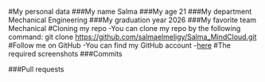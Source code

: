 #My personal data
###My name
Salma
###My age
21
###My department
Mechanical Engineering
###My graduation year
2026
###My favorite team
Mechanical
#Cloning my repo
-You can clone my repo by the following command:
git clone https://github.com/salmaelmeligy/Salma_MindCloud.git
#Follow me on  GitHub
-You can find my GitHub account 
 -[here](https://github.com/salmaelmeligy)
 #The required screenshots
 ###Commits

 ###Pull requests
